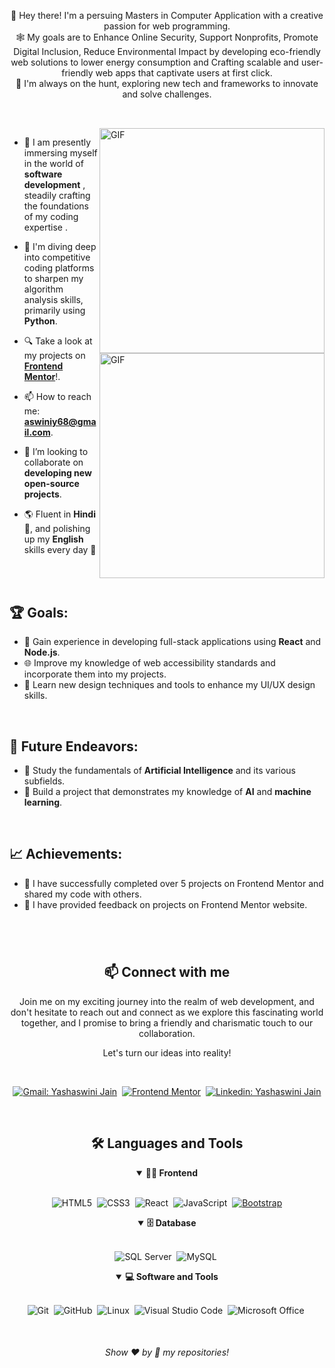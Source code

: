 

<p align="center">
👋 Hey there! I'm a persuing Masters in    Computer Application with a creative passion for web programming. 
    <br>
🕸️ My goals are to Enhance Online Security, Support Nonprofits, Promote Digital Inclusion, Reduce Environmental Impact by developing eco-friendly web solutions to lower energy consumption and Crafting scalable and user-friendly web apps that captivate users at first click.
    <br>
🚀 I'm always on the hunt, exploring new tech and frameworks to innovate and solve challenges.
</p>

##

<br>

<!--- Web illustrations by Storyset ( https://storyset.com/web ) --->
<img align="right" alt="GIF" src="https://user-images.githubusercontent.com/90595158/224520261-cac35362-4a70-4108-85c8-260ac8e0b0bd.svg#gh-dark-mode-only" width="360px"/>
<img align="right" alt="GIF" src="https://user-images.githubusercontent.com/90595158/224520109-e00b8f1e-08c9-4316-9920-ea4e88701a61.svg#gh-light-mode-only" width="360px"/>

- 🔭 I am presently immersing myself in the world of **software development** , steadily crafting the foundations of my coding expertise .

- 🌱 I'm diving deep into competitive coding platforms to sharpen my algorithm analysis skills, primarily using **Python**.

- 🔍 Take a look at my projects on [**Frontend Mentor**](https://www.frontendmentor.io/profile/yoshjayn)!.

- 📫 How to reach me: **aswiniy68@gmail.com**.

- 👯 I’m looking to collaborate on **developing new open-source projects**.

- 🌎 Fluent in **Hindi** 📖, and polishing up my **English** skills every day 🌟


<br>
<br>

## 🏆 Goals:

- 🚀 Gain experience in developing full-stack applications using **React** and **Node.js**.
- 🌐 Improve my knowledge of web accessibility standards and incorporate them into my projects.
- 🎨 Learn new design techniques and tools to enhance my UI/UX design skills.

<br>

## 🚀 Future Endeavors:

- 🧠 Study the fundamentals of **Artificial Intelligence** and its various subfields.
- 🤖 Build a project that demonstrates my knowledge of **AI** and **machine learning**.

<br>

## 📈 Achievements:

- 🎉 I have successfully completed over 5 projects on Frontend Mentor and shared my code with others.
- 🤝 I have provided feedback on projects on Frontend Mentor website.


#

<br>

<h2 align="center">📫 Connect with me</h2>

<p align="center">
Join me on my exciting journey into the realm of web development, and don't hesitate to reach out and connect as we explore this fascinating world together, and I promise to bring a friendly and charismatic touch to our collaboration.
</p>

<p align="center">
Let's turn our ideas into reality!
</p>
<br />

<div align = "center">
    
[![Gmail: Yashaswini Jain](https://img.shields.io/badge/-gmail-red?style=for-the-badge&logo=Gmail&logoColor=white&link=mailto:aswiniy68@gmail.com)](mailto:aswiniy68@gmail.com)&nbsp;
[![Frontend Mentor](https://img.shields.io/badge/-Frontend%20Mentor-5F3DC4?style=for-the-badge&logo=FrontendMentor&logoColor=white&link=https://www.frontendmentor.io/profile/yoshjayn)](https://www.frontendmentor.io/profile/yoshjayn)&nbsp;
[![Linkedin: Yashaswini Jain](https://img.shields.io/badge/-linkedin-blue?style=for-the-badge&logo=Linkedin&logoColor=white&link=https://www.linkedin.com/in/yashaswinijain)](https://www.linkedin.com/in/yashaswinijain)
<br>
  </div>

<br>

<div align = "center">

<h2 align="center">🛠️ Languages and Tools</h2>

<details open>
<summary><b>🏄‍♂️ Frontend</b></summary>
<br>
  
![HTML5](https://img.shields.io/badge/-HTML5-E34F26?style=for-the-badge&logo=html5&logoColor=white)&nbsp;
![CSS3](https://img.shields.io/badge/-CSS3-1572B6?style=for-the-badge&logo=css3)&nbsp;
![React](https://img.shields.io/badge/-React-%23404d59?style=for-the-badge&logo=react)&nbsp;
![JavaScript](https://img.shields.io/badge/Javascript-F7DF1E.svg?style=for-the-badge&logo=javascript&logoColor=black)&nbsp;
[![Bootstrap](https://img.shields.io/badge/-Bootstrap-563D7C?style=for-the-badge&logo=bootstrap&logoColor=white)](https://getbootstrap.com/)
</details>

<details open>
<summary><b>🗄️ Database</b></summary>
<br>

![SQL Server](https://img.shields.io/badge/-SQL%20Server-CC2927?style=for-the-badge&logo=microsoft-sql-server&logoColor=white)&nbsp;
![MySQL](https://img.shields.io/badge/-MySQL-00000F?style=for-the-badge&logo=mysql)&nbsp;
</details>

<details open>
<summary><b>💻 Software and Tools</b></summary>
<br>

![Git](https://img.shields.io/badge/-Git-F05032?style=for-the-badge&logo=git&logoColor=white)&nbsp;
![GitHub](https://img.shields.io/badge/-GitHub-181717?style=for-the-badge&logo=github)&nbsp;
![Linux](https://img.shields.io/badge/-Linux-FCC624?style=for-the-badge&logo=linux&logoColor=black)&nbsp;
![Visual Studio Code](https://img.shields.io/badge/-VSCODE-007ACC?style=for-the-badge&&logo=visual-studio-code&logoColor=white)&nbsp;
![Microsoft Office](https://img.shields.io/badge/-MS%20Office-D83B01?style=for-the-badge&logo=microsoft-office&logoColor=white)&nbsp;
</details>

</div>


<br>
  
<h6 align="center">Show ❤️ by 🌟 my repositories!</h6>
